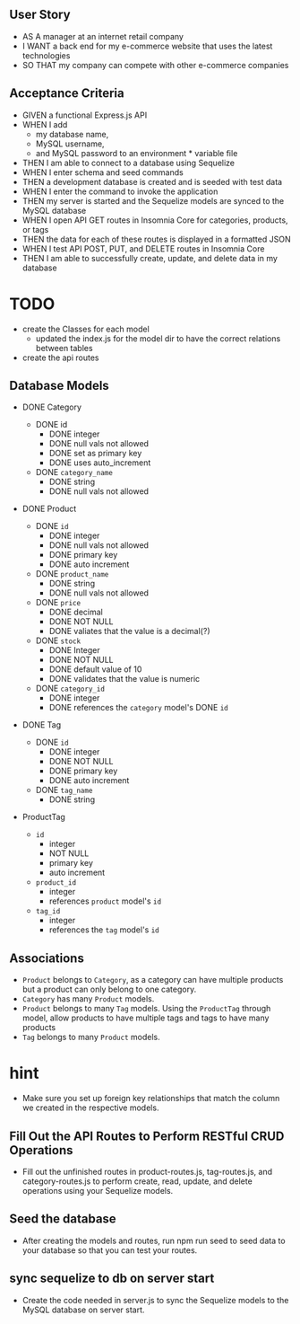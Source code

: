 ## User Story
* AS A manager at an internet retail company
* I WANT a back end for my e-commerce website that uses the latest technologies
* SO THAT my company can compete with other e-commerce companies

## Acceptance Criteria
* GIVEN a functional Express.js API
* WHEN I add 
  - my database name, 
  - MySQL username, 
  - and MySQL password to an environment * variable file
* THEN I am able to connect to a database using Sequelize
* WHEN I enter schema and seed commands
* THEN a development database is created and is seeded with test data
* WHEN I enter the command to invoke the application
* THEN my server is started and the Sequelize models are synced to the MySQL database
* WHEN I open API GET routes in Insomnia Core for categories, products, or tags
* THEN the data for each of these routes is displayed in a formatted JSON
* WHEN I test API POST, PUT, and DELETE routes in Insomnia Core
* THEN I am able to successfully create, update, and delete data in my database



# TODO
* create the Classes for each model
  - updated the index.js for the model dir to have the correct relations between tables
* create the api routes

## Database Models
* DONE Category
  - DONE id
    * DONE integer
    * DONE null vals not allowed
    * DONE set as primary key
    * DONE uses auto_increment
  - DONE <code>category_name</code>
    * DONE string
    * DONE null vals not allowed

* DONE Product
  - DONE <code>id</code>
    * DONE integer
    * DONE null vals not allowed
    * DONE primary key
    * DONE auto increment
  - DONE <code>product_name</code>
    * DONE string
    * DONE null vals not allowed
  - DONE <code>price</code>
    * DONE decimal
    * DONE NOT NULL
    * DONE valiates that the value is a decimal(?)
  - DONE <code>stock</code>
    * DONE Integer
    * DONE NOT NULL
    * DONE default value of 10
    * DONE validates that the value is numeric
  - DONE <code>category_id</code>
    * DONE integer
    * DONE references the <code>category</code> model's DONE <code>id</code>

* DONE Tag
  - DONE <code>id</code>
    * DONE integer
    * DONE NOT NULL
    * DONE primary key
    * DONE auto increment
  - DONE <code>tag_name</code>
    * DONE string
  
* ProductTag
  - <code>id</code>
    * integer
    * NOT NULL
    * primary key
    * auto increment
  - <code>product_id</code>
    * integer
    * references <code>product</code> model's <code>id</code>
  - <code>tag_id</code>
    * integer
    * references the <code>tag</code> model's <code>id</code>

## Associations

* ```Product``` belongs to ```Category```, as a category can have multiple products but a product can only belong to one category.
* ```Category``` has many ```Product``` models.
* ```Product``` belongs to many ```Tag``` models. Using the ```ProductTag``` through model, allow products to have multiple tags and tags to have many products
* ```Tag``` belongs to many ```Product``` models.

# hint
* Make sure you set up foreign key relationships that match the column we created in the respective models.

## Fill Out the API Routes to Perform RESTful CRUD Operations
* Fill out the unfinished routes in product-routes.js, tag-routes.js, and category-routes.js to perform create, read, update, and delete operations using your Sequelize models.

## Seed the database
* After creating the models and routes, run npm run seed to seed data to your database so that you can test your routes.

## sync sequelize to db on server start
* Create the code needed in server.js to sync the Sequelize models to the MySQL database on server start.

